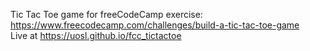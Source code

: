 Tic Tac Toe game for freeCodeCamp exercise: https://www.freecodecamp.com/challenges/build-a-tic-tac-toe-game  
Live at https://uosl.github.io/fcc_tictactoe

